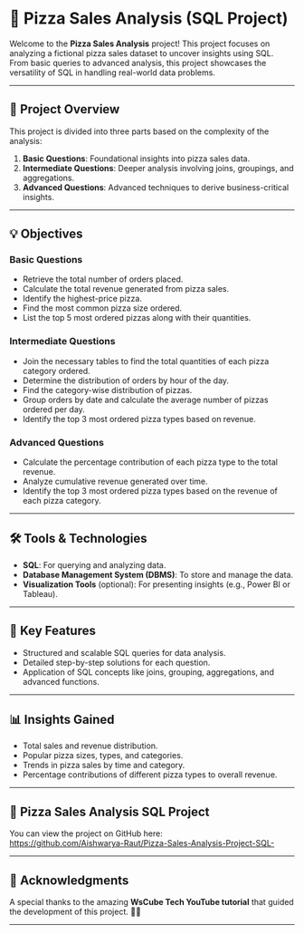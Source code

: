 # 🍕 Pizza Sales Analysis (SQL Project)

Welcome to the **Pizza Sales Analysis** project! 
This project focuses on analyzing a fictional pizza sales dataset to uncover insights using SQL. From basic queries to advanced analysis, this project showcases the versatility of SQL in handling real-world data problems.

---

## 📌 **Project Overview**
This project is divided into three parts based on the complexity of the analysis:

1. **Basic Questions**: Foundational insights into pizza sales data.
2. **Intermediate Questions**: Deeper analysis involving joins, groupings, and aggregations.
3. **Advanced Questions**: Advanced techniques to derive business-critical insights.

---

## 💡 **Objectives**

### **Basic Questions**
- Retrieve the total number of orders placed.
- Calculate the total revenue generated from pizza sales.
- Identify the highest-price pizza.
- Find the most common pizza size ordered.
- List the top 5 most ordered pizzas along with their quantities.

### **Intermediate Questions**
- Join the necessary tables to find the total quantities of each pizza category ordered.
- Determine the distribution of orders by hour of the day.
- Find the category-wise distribution of pizzas.
- Group orders by date and calculate the average number of pizzas ordered per day.
- Identify the top 3 most ordered pizza types based on revenue.

### **Advanced Questions**
- Calculate the percentage contribution of each pizza type to the total revenue.
- Analyze cumulative revenue generated over time.
- Identify the top 3 most ordered pizza types based on the revenue of each pizza category.

---

## 🛠️ **Tools & Technologies**
- **SQL**: For querying and analyzing data.
- **Database Management System (DBMS)**: To store and manage the data.
- **Visualization Tools** (optional): For presenting insights (e.g., Power BI or Tableau).

---

## 🚀 **Key Features**
- Structured and scalable SQL queries for data analysis.
- Detailed step-by-step solutions for each question.
- Application of SQL concepts like joins, grouping, aggregations, and advanced functions.

---

## 📊 **Insights Gained**
- Total sales and revenue distribution.
- Popular pizza sizes, types, and categories.
- Trends in pizza sales by time and category.
- Percentage contributions of different pizza types to overall revenue.

---

## 🍕 Pizza Sales Analysis SQL Project

You can view the project on GitHub here:  
https://github.com/Aishwarya-Raut/Pizza-Sales-Analysis-Project-SQL-

---

## 🙌 Acknowledgments

A special thanks to the amazing **WsCube Tech YouTube tutorial** that guided the development of this project. 🎥✨  

---





